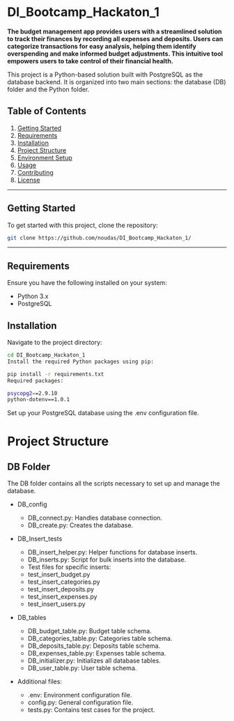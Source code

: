 # DI_Bootcamp_Hackaton_1


**The budget management app provides users with a streamlined solution to track their finances by recording all expenses and deposits. Users can categorize transactions for easy analysis, helping them identify overspending and make informed budget adjustments. This intuitive tool empowers users to take control of their financial health.**

This project is a Python-based solution built with PostgreSQL as the database backend. It is organized into two main sections: the database (DB) folder and the Python folder.

## Table of Contents
1. [Getting Started](#getting-started)
2. [Requirements](#requirements)
3. [Installation](#installation)
4. [Project Structure](#project-structure)
5. [Environment Setup](#environment-setup)
6. [Usage](#usage)
7. [Contributing](#contributing)
8. [License](#license)

---

## Getting Started

To get started with this project, clone the repository:

```bash
git clone https://github.com/noudas/DI_Bootcamp_Hackaton_1/
```

---

## Requirements

Ensure you have the following installed on your system:

* Python 3.x
* PostgreSQL

## Installation

Navigate to the project directory:

```bash
cd DI_Bootcamp_Hackaton_1
Install the required Python packages using pip:
```

```bash
pip install -r requirements.txt
Required packages:

psycopg2==2.9.10
python-dotenv==1.0.1
```

Set up your PostgreSQL database using the .env configuration file.


# Project Structure
## DB Folder

The DB folder contains all the scripts necessary to set up and manage the database.

* DB_config

    - DB_connect.py: Handles database connection.
    - DB_create.py: Creates the database.

* DB_Insert_tests

    - DB_insert_helper.py: Helper functions for database inserts.
    - DB_inserts.py: Script for bulk inserts into the database.
    - Test files for specific inserts:
    - test_insert_budget.py
    - test_insert_categories.py
    - test_insert_deposits.py
    - test_insert_expenses.py
    - test_insert_users.py

* DB_tables

    - DB_budget_table.py: Budget table schema.
    - DB_categories_table.py: Categories table schema.
    - DB_deposits_table.py: Deposits table schema.
    - DB_expenses_table.py: Expenses table schema.
    - DB_initializer.py: Initializes all database tables.
    - DB_user_table.py: User table schema.

* Additional files:

    - .env: Environment configuration file.
    - config.py: General configuration file.
    - tests.py: Contains test cases for the project.
